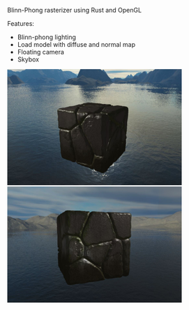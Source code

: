 Blinn-Phong rasterizer using Rust and OpenGL

Features:
* Blinn-phong lighting
* Load model with diffuse and normal map
* Floating camera
* Skybox


<img alt="screenshot" src="./img/screenshot.jpg " width="400">

<img alt="screenshot 2" src="./img/screenshot_2.jpg " width="400">